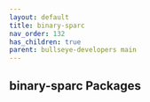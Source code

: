 ```yaml
---
layout: default
title: binary-sparc
nav_order: 132
has_children: true
parent: bullseye-developers main
---
```


## binary-sparc Packages
